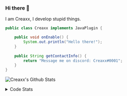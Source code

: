 ### Hi there 👋

I am Creaxx, I develop stupid things. 

```java
public class Creaxx implements JavaPlugin {

    public void onEnable() {
        System.out.println("Hello there!");
    }
    
    public String getContactInfo() {
        return "Message me on discord: Creaxx#0001";
    }
}
```

![Creaxx's Github Stats](https://github-readme-stats.vercel.app/api?username=CreaxxOG&show_icons=true&theme=dark&count_private=true)

<details>
  <summary>Code Stats</summary>

<!--START_SECTION:waka-->
![Code Time](http://img.shields.io/badge/Code%20Time-1%2C332%20hrs%2030%20mins-blue)

![Lines of code](https://img.shields.io/badge/From%20Hello%20World%20I%27ve%20Written-578.0%20thousand%20lines%20of%20code-blue)

**🐱 My GitHub Data** 

> 📦 66.4 kB Used in GitHub's Storage 
 > 
> 🏆 1,842 Contributions in the Year 2023
 > 
> 🚫 Not Opted to Hire
 > 
> 📜 4 Public Repositories 
 > 
> 🔑 2 Private Repositories 
 > 
**I'm a Night 🦉** 

```text
🌞 Morning                300 commits         ██░░░░░░░░░░░░░░░░░░░░░░░   07.05 % 
🌆 Daytime                1806 commits        ███████████░░░░░░░░░░░░░░   42.43 % 
🌃 Evening                2089 commits        ████████████░░░░░░░░░░░░░   49.08 % 
🌙 Night                  61 commits          ░░░░░░░░░░░░░░░░░░░░░░░░░   01.43 % 
```
📅 **I'm Most Productive on Saturday** 

```text
Monday                   518 commits         ███░░░░░░░░░░░░░░░░░░░░░░   12.17 % 
Tuesday                  590 commits         ███░░░░░░░░░░░░░░░░░░░░░░   13.86 % 
Wednesday                600 commits         ████░░░░░░░░░░░░░░░░░░░░░   14.10 % 
Thursday                 664 commits         ████░░░░░░░░░░░░░░░░░░░░░   15.60 % 
Friday                   405 commits         ██░░░░░░░░░░░░░░░░░░░░░░░   09.52 % 
Saturday                 766 commits         ████░░░░░░░░░░░░░░░░░░░░░   18.00 % 
Sunday                   713 commits         ████░░░░░░░░░░░░░░░░░░░░░   16.75 % 
```


📊 **This Week I Spent My Time On** 

```text
💬 Programming Languages: 
Java                     26 hrs 18 mins      ██████████████████████░░░   88.83 % 
Kotlin                   1 hr 50 mins        ██░░░░░░░░░░░░░░░░░░░░░░░   06.24 % 
XML                      1 hr 5 mins         █░░░░░░░░░░░░░░░░░░░░░░░░   03.69 % 
YAML                     8 mins              ░░░░░░░░░░░░░░░░░░░░░░░░░   00.46 % 
HTML                     5 mins              ░░░░░░░░░░░░░░░░░░░░░░░░░   00.30 % 

🔥 Editors: 
IntelliJ                 29 hrs 37 mins      █████████████████████████   100.00 % 
```

**I Mostly Code in Java** 

```text
Java                     56 repos            ███████████████████░░░░░░   76.71 % 
Kotlin                   10 repos            ███░░░░░░░░░░░░░░░░░░░░░░   13.70 % 
CSS                      2 repos             █░░░░░░░░░░░░░░░░░░░░░░░░   02.74 % 
EJS                      1 repo              ░░░░░░░░░░░░░░░░░░░░░░░░░   01.37 % 
JavaScript               1 repo              ░░░░░░░░░░░░░░░░░░░░░░░░░   01.37 % 
```




 Last Updated on 13/06/2023 01:45:02 UTC
<!--END_SECTION:waka-->
</details>

